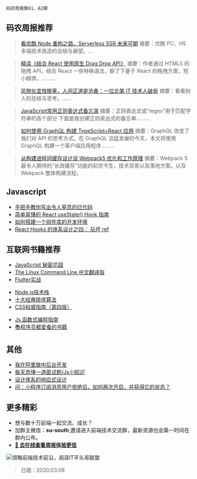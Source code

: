 `码农周报第61、62期`

码农周报推荐
-------

> [看优酷 Node 重构之路，Serverless SSR 未来可期](https://developer.aliyun.com/article/746281)
> 摘要：优酷 PC、H5 多端技术改造的总结与展望。…

> [精读《结合 React 使用原生 Drag Drop API》](https://mp.weixin.qq.com/s/4gm_r9SS79rnXTeHGfXgWQ)
> 摘要：作者通过 HTML5 的拖拽 API，结合 React 一些特殊语法，聊了下基于 React 的拖拽方案，短小精悍。………

> [风物长宜放眼量，人间正道是沧桑：一位北美 IT 技术人破局](https://segmentfault.com/a/1190000021824031)
> 摘要：看看别人的总结与思考。……

> [JavaScript常用正则表达式备忘录](https://www.javascriptc.com/3529.html)
> 摘要：正则表达式或“regex”用于匹配字符串的各个部分 下面是我创建正则表达式的备忘单………

> [如何使用 GraphQL 构建 TypeScript+React 应用](https://www.javascriptc.com/3277.html)
> 摘要：GraphQL 改变了我们对 API 的思考方式。在 GraphQL 迅猛发展的今天，本文将使用 GraphQL 构建一个客户端应用程序………

> [从构建进程间缓存设计谈 Webpack5 优化和工作原理](https://zhuanlan.zhihu.com/p/110995118)
> 摘要：Webpack 5 最令人期待的“长效缓存”功能的前世今生，技术背景以及落地方案。以及 Webpack 整体构建流程。

Javascript
-------

+ [手把手教你写出令人窒息的烂代码](https://mp.weixin.qq.com/s/Xyt0JQjWNHSz_6kP8PdcCQ)
+ [简单易懂的 React useState() Hook 指南](https://www.javascriptc.com/3432.html)
+ [如何搭建一个组件库的开发环境](https://www.javascriptc.com/3220.html)
+ [React Hooks 的体系设计之四： 玩坏 ref](https://zhuanlan.zhihu.com/p/111308773)

互联网书籍推荐
-------
- [JavaScript 秘密花园](https://www.javascriptc.com/books/javascript-garden/)
- [The Linux Command Line 中文翻译版](https://www.javascriptc.com/books/linux-command-line/)
- [Flutter实战](https://www.javascriptc.com/books/flutter-in-action/)
+ [Node.js技术栈](https://www.javascriptc.com/books/nodejs-roadmap/)
+ [十大经典排序算法](https://www.javascriptc.com/books/js-sorting-algorithm/)
+ [CSS权威指南（第四版）](https://www.javascriptc.com/books/css-the-definitive-guide-4th-zh/)
- [Js 函数式编程指南](https://www.javascriptc.com/books/functional/)
- [📚程序员都爱看的书籍](https://www.javascriptc.com/books-navigation)

其他
-------
+ [我在阿里做中后台开发](https://mp.weixin.qq.com/s?__biz=MzU4NzU0MDIzOQ==&mid=2247489003&idx=1&sn=83a506debf5cc1c3a1921b658d7d0a04&chksm=fdeb278bca9cae9d6b8823a88cb3cbeb5c887dc3bd00848fbdb5882d3777bc14345ac8d44aa8&scene=27#wechat_redirect)
+ [每天弄懂一道面试题/Js小知识](https://www.javascriptc.com/interview-tips/)
+ [设计体系的响应式设计](https://zhuanlan.zhihu.com/p/109781992)
+ [问：小程序订阅消息用户拒绝后，如何再次开启，并获得它的状态？](https://www.javascriptc.com/3761.html)

更多精彩
-------
+ 想与数十万前端一起交流、成长？
+ 加群主微信：**su-south**,邀请进入前端技术交流群，最新资源也会第一时间在群内公布。
+ **[:lollipop: 去在线查看周报体验更佳](https://www.javascriptc.com/category/javascript-weekly)**

![领略前端技术前沿，阅读IT平头哥联盟](https://user-images.githubusercontent.com/18324563/70633966-608b2980-1c6c-11ea-8123-34f1fd13484e.png)



> 日期：2020.03.08
